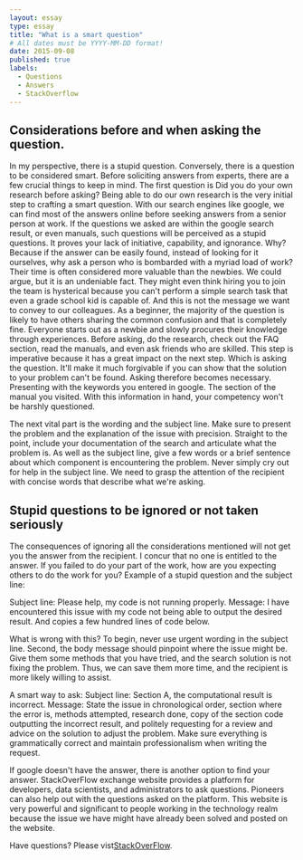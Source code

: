 ```yaml
---
layout: essay
type: essay
title: "What is a smart question"
# All dates must be YYYY-MM-DD format!
date: 2015-09-08
published: true
labels:
  - Questions
  - Answers
  - StackOverflow
---
```



## Considerations before and when asking the question. 
In my perspective, there is a stupid question. Conversely, there is a question to be considered smart. Before soliciting answers from experts, there are a few crucial things to keep in mind.
The first question is Did you do your own research before asking? Being able to do our own research is the very initial step to crafting a smart question. With our search engines like google, we can 
find most of the answers online before seeking answers from a senior person at work. If the questions we asked are within the google search result, or even manuals, such questions
will be perceived as a stupid questions. It proves your lack of initiative, capability, and ignorance. Why? Because if the answer can be easily found, instead of looking for it ourselves, why
ask a person who is bombarded with a myriad load of work? Their time is often considered more valuable than the newbies. We could argue, but it is an undeniable fact. They might even think hiring you to join
the team is hysterical because you can't perform a simple search task that even a grade school kid is capable of. And this is not the message we want to convey to our colleagues.
As a beginner, the majority of the question is likely to have others sharing the common confusion and that is completely fine. Everyone starts out as a newbie and slowly procures their knowledge through experiences.
Before asking, do the research, check out the FAQ section, read the manuals, and even ask friends who are skilled. This step is imperative because it has a great impact on the next step. 
Which is asking the question. It'll make it much forgivable if you can show that the solution to your problem can't be found. Asking therefore becomes necessary.
Presenting with the keywords you entered in google. The section of the manual you visited. With this information in hand, your competency won't be harshly questioned.

The next vital part is the wording and the subject line. Make sure to present the problem and the explanation of the issue with precision. Straight to the point, include your
documentation of the search and articulate what the problem is. As well as the subject line, give a few words or a brief sentence about which component is encountering the problem. Never simply 
cry out for help in the subject line. We need to grasp the attention of the recipient with concise words that describe what we're asking.

## Stupid questions to be ignored or not taken seriously
The consequences of ignoring all the considerations mentioned will not get you the answer from the recipient. I concur that no one is entitled to the answer. If you failed to do your part of the work, 
how are you expecting others to do the work for you? Example of a stupid question and the subject line:

Subject line: Please help, my code is not running properly. Message: I have encountered this issue with my code not being able to output the desired result. And copies a few hundred lines of code below.

What is wrong with this? To begin, never use urgent wording in the subject line. Second, the body message should pinpoint where the issue might be. Give them some methods that you have tried, and the search solution
is not fixing the problem. Thus, we can save them more time, and the recipient is more likely willing to assist. 

A smart way to ask:
Subject line: Section A, the computational result is incorrect. Message: State the issue in chronological order, section where the error is, methods attempted, research done, copy of the section code outputting the incorrect result, and politely requesting
for a review and advice on the solution to adjust the problem. Make sure everything is grammatically correct and maintain professionalism when writing the request. 

If google doesn't have the answer, there is another option to find your answer. StackOverFlow exchange website provides a platform for developers, data scientists, and administrators to ask questions.
Pioneers can also help out with the questions asked on the platform. This website is very powerful and significant to people working in the technology realm because the issue we have might have already been solved and posted on the website. 

Have questions? Please vist[StackOverFlow](https://stackoverflow.com/).

